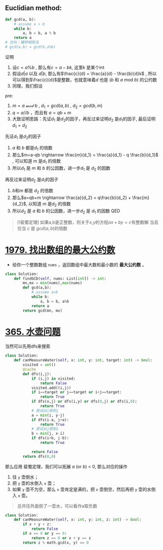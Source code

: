 ## Euclidian method:
```python
def gcd(a, b):
	# assume a > b
	while b:
		a, b = b, a % b
	return a
# 也叫：辗转相除法
# gcd(a,b) = gcd(b,a%b)
```
证明
1. 设$c = a \% b$ , 那么有$c = a-bk$, 这里$k$ 是某个int
3. 假设$d|a$ 以及 $d|b$, 那么有$\frac{c}{d} = \frac{a}{d} - \frac{b}{d}k$ , 所以可以得到$\frac{c}{d}$是整数，也就意味着$d$ 也是 ($b$ 和 $a\ \text{mod}\ b$) 的公约数
4. 同理，我们假设

pre:
1. $m = a\ \mathcal{mod}\ b$ , $d_1 = gcd(a, b)$ , $d_2 = gcd(b, m)$
2. $q = a // b$ ，而且有 $a = qb+m$
4. 大致证明思路：先证$d_1$ 是$d_2$的因子，再反过来证明$d_2$ 是$d_1$的因子, 最后证明$d_1=d_2$

先证$d_1$ 是$d_2$的因子
1. $a$ 和 $b$ 都是$d_1$ 的倍数
2. 那么$m=a-qb \rightarrow \frac{m}{d_1} = \frac{a}{d_1} - q \frac{b}{d_1}$ , 可以知道 $m$ 是$d_1$ 的倍数
3. 所以$d_1$ 是 $m$ 和 $b$ 的公因数，进一步$d_1$ 是 $d_2$ 的因数

再反过来证明$d_2$ 是$d_1$的因子
1. $b$和$m$ 都是 $d_2$ 的倍数
2. 那么$a=qb+m \rightarrow \frac{a}{d_2} = q\frac{b}{d_2} + \frac{m}{d_2}$, 以知道 $m$ 是$d_2$ 的倍数
3. 所以$d_2$ 是 $a$ 和 $b$ 的公因数，进一步$d_2$ 是 $d_1$ 的因数
QED

>[!裴蜀定理]
>如果a,b是正整数，则关于$x$,$y$的方程$ax+by=c$有整数解 当且仅当 $c$ 是 $gcd(a,b)$的倍数

# [1979. 找出数组的最大公约数](https://leetcode.cn/problems/find-greatest-common-divisor-of-array/)
- 给你一个整数数组 `nums` ，返回数组中最大数和最小数的 **最大公约数** 。
```python
class Solution:
    def findGCD(self, nums: List[int]) -> int:
        mn,mx = min(nums),max(nums)
        def gcd(a,b):
            # assume a>b
            while b:
                a, b = b, a%b
            return a
        return gcd(mn, mx)
```
# [365. 水壶问题](https://leetcode.cn/problems/water-and-jug-problem/)
当然可以先用dfs来搜索
```python
class Solution:
    def canMeasureWater(self, x: int, y: int, target: int) -> bool:
        visited = set()
        @cache
        def dfs(i,j):
            if (i,j) in visited:
                return False
            visited.add((i,j))
            if i==target or j==target or i+j==target:
                return True
            if dfs(x,j) or dfs(i,y) or dfs(0,j) or dfs(i,0):
                return True
            # 尝试从i倒到j
            a = min(i, y-j)
            if dfs(i-a, j+a):
                return True
            # 尝试从j倒到i
            b = min(j, x-i)
            if dfs(i+b, j-b):
                return True
            
            return False
        return dfs(0,0)
```

那么应用 裴蜀定理，我们可以拓展 $a$ (or $b$) < 0, 那么对应的操作
1. 往 `y` 壶倒水；
2. 把 `y` 壶的水倒入 `x` 壶； 
3. 如果 `y` 壶不为空，那么 `x` 壶肯定是满的，把 `x` 壶倒空，然后再把 `y` 壶的水倒入 `x` 壶。
> 总共往外面倒了一壶水，可以看作a取负数

```python
class Solution:
    def canMeasureWater(self, x: int, y: int, z: int) -> bool:
        if x + y < z:
            return False
        if x == 0 or y == 0:
            return z == 0 or x + y == z
        return z % math.gcd(x, y) == 0
```